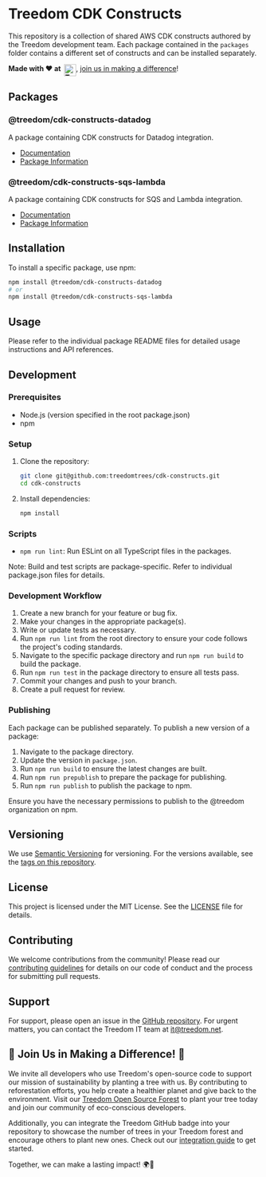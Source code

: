 # Treedom CDK Constructs

This repository is a collection of shared AWS CDK constructs authored by the Treedom development team. Each package contained in the `packages` folder contains a different set of constructs and can be installed separately.

__Made with ❤️ at&nbsp;&nbsp;[<img src="https://assets.treedom.net/image/upload/manual_uploads/treedom-logo-contrib_gjrzt6.png" height="24" alt="Treedom" border="0" align="top" />](#-join-us-in-making-a-difference-)__, [join us in making a difference](#-join-us-in-making-a-difference-)!

## Packages

### @treedom/cdk-constructs-datadog

A package containing CDK constructs for Datadog integration.

- [Documentation](./packages/datadog/README.md)
- [Package Information](./packages/datadog/package.json)

### @treedom/cdk-constructs-sqs-lambda

A package containing CDK constructs for SQS and Lambda integration.

- [Documentation](./packages/sqs-lambda/README.md)
- [Package Information](./packages/sqs-lambda/package.json)

## Installation

To install a specific package, use npm:

```bash
npm install @treedom/cdk-constructs-datadog
# or
npm install @treedom/cdk-constructs-sqs-lambda
```

## Usage

Please refer to the individual package README files for detailed usage instructions and API references.

## Development

### Prerequisites

- Node.js (version specified in the root package.json)
- npm

### Setup

1. Clone the repository:
   ```bash
   git clone git@github.com:treedomtrees/cdk-constructs.git
   cd cdk-constructs
   ```

2. Install dependencies:
   ```bash
   npm install
   ```

### Scripts

- `npm run lint`: Run ESLint on all TypeScript files in the packages.

Note: Build and test scripts are package-specific. Refer to individual package.json files for details.

### Development Workflow

1. Create a new branch for your feature or bug fix.
2. Make your changes in the appropriate package(s).
3. Write or update tests as necessary.
4. Run `npm run lint` from the root directory to ensure your code follows the project's coding standards.
5. Navigate to the specific package directory and run `npm run build` to build the package.
6. Run `npm run test` in the package directory to ensure all tests pass.
7. Commit your changes and push to your branch.
8. Create a pull request for review.

### Publishing

Each package can be published separately. To publish a new version of a package:

1. Navigate to the package directory.
2. Update the version in `package.json`.
3. Run `npm run build` to ensure the latest changes are built.
4. Run `npm run prepublish` to prepare the package for publishing.
5. Run `npm run publish` to publish the package to npm.

Ensure you have the necessary permissions to publish to the @treedom organization on npm.

## Versioning

We use [Semantic Versioning](https://semver.org/) for versioning. For the versions available, see the [tags on this repository](https://github.com/treedomtrees/cdk-constructs/tags).

## License

This project is licensed under the MIT License. See the [LICENSE](LICENSE) file for details.

## Contributing

We welcome contributions from the community! Please read our [contributing guidelines](CONTRIBUTING.md) for details on our code of conduct and the process for submitting pull requests.

## Support

For support, please open an issue in the [GitHub repository](https://github.com/treedomtrees/cdk-constructs/issues). For urgent matters, you can contact the Treedom IT team at it@treedom.net.

## 🌳 Join Us in Making a Difference! 🌳

We invite all developers who use Treedom's open-source code to support our mission of sustainability by planting a tree with us. By contributing to reforestation efforts, you help create a healthier planet and give back to the environment. Visit our [Treedom Open Source Forest](https://www.treedom.net/en/organization/treedom/event/treedom-open-source) to plant your tree today and join our community of eco-conscious developers.

Additionally, you can integrate the Treedom GitHub badge into your repository to showcase the number of trees in your Treedom forest and encourage others to plant new ones. Check out our [integration guide](https://github.com/treedomtrees/.github/blob/main/TREEDOM_BADGE.md) to get started.

Together, we can make a lasting impact! 🌍💚


